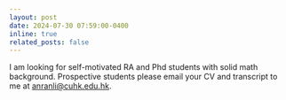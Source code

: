 ```yaml
---
layout: post
date: 2024-07-30 07:59:00-0400
inline: true
related_posts: false
---
```


<!-- Our paper "[Information Design and Pricing of Supply Competition in Lead-Selling Platforms](https://papers.ssrn.com/sol3/papers.cfm?abstract_id=4872681)" has been accepted in EC 2024! :smile: -->

I am looking for self-motivated RA and Phd students with solid math background. Prospective students please email your CV and transcript to me at anranli@cuhk.edu.hk.
